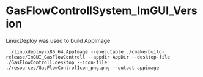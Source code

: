 # GasFlowControllSystem_ImGUI_Version
 
 
 LinuxDeploy was used to build AppImage 
 
```
 ./linuxdeploy-x86_64.AppImage --executable ./cmake-build-release/ImGUI_GasFlowControll --appdir AppDir --desktop-file ./GasFlowControll.desktop --icon-file ./resources/GasFlowControlIcon_png.png --output appimage
```
